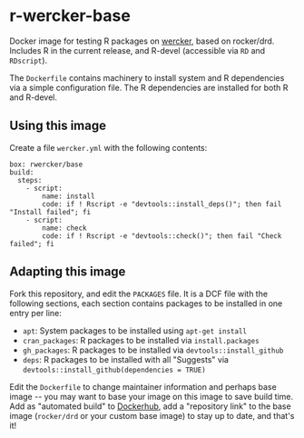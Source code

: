 # r-wercker-base

Docker image for testing R packages on [wercker](http://wercker.com/), based on rocker/drd.
Includes R in the current release, and R-devel (accessible via `RD` and `RDscript`).

The `Dockerfile` contains machinery to install system and R dependencies via a simple configuration file.  The R dependencies are installed for both R and R-devel.


## Using this image

Create a file `wercker.yml` with the following contents:

```
box: rwercker/base
build:
  steps:
    - script:
        name: install
        code: if ! Rscript -e "devtools::install_deps()"; then fail "Install failed"; fi
    - script:
        name: check
        code: if ! Rscript -e "devtools::check()"; then fail "Check failed"; fi
```


## Adapting this image

Fork this repository, and edit the `PACKAGES` file.  It is a DCF file with the following sections, each section contains packages to be installed in one entry per line:

- `apt`: System packages to be installed using `apt-get install`
- `cran_packages`: R packages to be installed via `install.packages`
- `gh_packages`: R packages to be installed via `devtools::install_github`
- `deps`: R packages to be installed with all "Suggests" via `devtools::install_github(dependencies = TRUE)`

Edit the `Dockerfile` to change maintainer information and perhaps base image -- you may want to base your image on this image to save build time.  Add as "automated build" to [Dockerhub](https://hub.docker.com/), add a "repository link" to the base image (`rocker/drd` or your custom base image) to stay up to date, and that's it!
